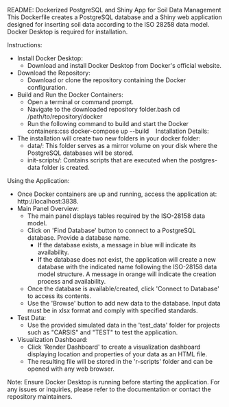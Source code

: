 README: Dockerized PostgreSQL and Shiny App for Soil Data Management
This Dockerfile creates a PostgreSQL database and a Shiny web application designed for inserting soil data according to the ISO 28258 data model. Docker Desktop is required for installation.

Instructions:
* Install Docker Desktop:
    * Download and install Docker Desktop from Docker's official website.
* Download the Repository:
    * Download or clone the repository containing the Docker configuration.
* Build and Run the Docker Containers:
    * Open a terminal or command prompt.
    * Navigate to the downloaded repository folder.bash cd /path/to/repository/docker  
    * Run the following command to build and start the Docker containers:css docker-compose up --build   
Installation Details:
* The installation will create two new folders in your docker folder:
    * data/: This folder serves as a mirror volume on your disk where the PostgreSQL databases will be stored.
    * init-scripts/: Contains scripts that are executed when the postgres-data folder is created.

Using the Application:
* Once Docker containers are up and running, access the application at: http://localhost:3838.
* Main Panel Overview:
    * The main panel displays tables required by the ISO-28158 data model.
    * Click on 'Find Database' button to connect to a PostgreSQL database. Provide a database name.
        * If the database exists, a message in blue will indicate its availability.
        * If the database does not exist, the application will create a new database with the indicated name following the ISO-28158 data model structure. A message in orange will indicate the creation process and availability.
    * Once the database is available/created, click 'Connect to Database' to access its contents.
    * Use the 'Browse' button to add new data to the database. Input data must be in xlsx format and comply with specified standards.
* Test Data:
    * Use the provided simulated data in the 'test_data' folder for projects such as "CARSIS" and "TEST" to test the application.
* Visualization Dashboard:
    * Click 'Render Dashboard' to create a visualization dashboard displaying location and properties of your data as an HTML file.
    * The resulting file will be stored in the 'r-scripts' folder and can be opened with any web browser.


Note: Ensure Docker Desktop is running before starting the application. For any issues or inquiries, please refer to the documentation or contact the repository maintainers.

